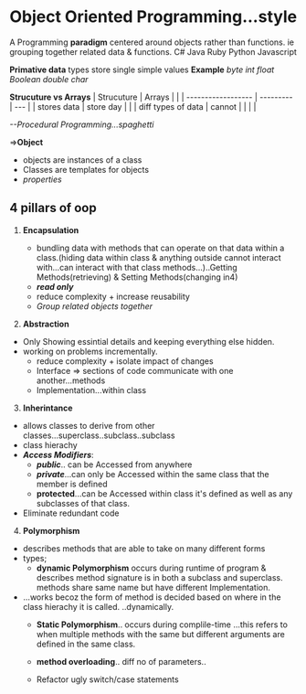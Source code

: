 # Object Oriented Programming...style
A Programming **paradigm** centered around objects rather than functions. ie grouping together related data & functions. 
C# Java Ruby Python Javascript

**Primative data** types store single simple values
**Example**
_byte    int    float   Boolean   double  char_

**Strucuture vs Arrays**
| Strucuture         | Arrays    |     |
| ------------------ | --------- | --- |
| stores data        | store day |     |
| diff types of data | cannot    |     |
|                    |

_--Procedural Programming...spaghetti_

=>**Object**
* objects are instances of a class
* Classes are templates for objects
* _properties_


## 4 pillars of oop
1. **Encapsulation**
   * bundling data with methods that can operate on that data within a class.(hiding data within class & anything outside cannot interact with...can interact with that class methods...)..Getting Methods(retrieving) & Setting Methods(changing in4)
   * _**read only**_
   * reduce complexity + increase reusability
   * _Group related objects together_

2. **Abstraction**
* Only Showing essintial details and keeping everything else hidden.
* working on problems incrementally.
   * reduce complexity + isolate impact of changes
   * Interface => sections of code communicate with one another...methods
   * Implementation...within class

3. **Inherintance**
* allows classes to derive from other classes...superclass..subclass..subclass
* class hierachy
* _**Access Modifiers**_:
  * **_public_**.. can be Accessed from anywhere
  * _**private**_...can only be Accessed within the same class that the member is defined
  * **protected**...can be Accessed within class it's defined as well as any subclasses of that class.
* Eliminate redundant code

4. **Polymorphism**
* describes methods that are able to take on many different forms
* types;
    * **dynamic Polymorphism**
  occurs during runtime of program & describes method signature is in both a subclass and superclass.
  methods share same name but have different Implementation.
* ...works becoz the form of method is decided based on where in the class hierachy it is called. ..dynamically.
    *  **Static Polymorphism**.. occurs during complile-time ...this refers to when multiple methods with the same but different arguments are defined in the same class.
    *  **method overloading**.. diff no of parameters..

   * Refactor ugly switch/case statements